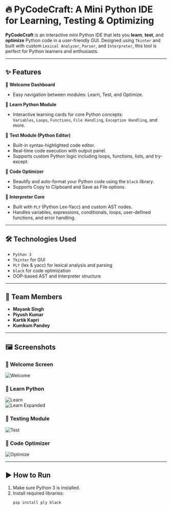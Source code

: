 # 🔥 PyCodeCraft: A Mini Python IDE for Learning, Testing & Optimizing

**PyCodeCraft** is an interactive mini Python IDE that lets you **learn**, **test**, and **optimize** Python code in a user-friendly GUI. Designed using `Tkinter` and built with custom `Lexical Analyzer`, `Parser`, and `Interpreter`, this tool is perfect for Python learners and enthusiasts.

---

## ✨ Features

🔹 **Welcome Dashboard**  
- Easy navigation between modules: Learn, Test, and Optimize.

🔹 **Learn Python Module**  
- Interactive learning cards for core Python concepts:  
  `Variables`, `Loops`, `Functions`, `File Handling`, `Exception Handling`, and more.

🔹 **Test Module (Python Editor)**  
- Built-in syntax-highlighted code editor.  
- Real-time code execution with output panel.  
- Supports custom Python logic including loops, functions, lists, and try-except.

🔹 **Code Optimizer**  
- Beautify and auto-format your Python code using the `black` library.  
- Supports Copy to Clipboard and Save as File options.

🔹 **Interpreter Core**  
- Built with `PLY` (Python Lex-Yacc) and custom AST nodes.  
- Handles variables, expressions, conditionals, loops, user-defined functions, and error handling.

---

## 🛠 Technologies Used

- `Python 3`
- `Tkinter` for GUI
- `PLY` (lex & yacc) for lexical analysis and parsing
- `black` for code optimization
- OOP-based AST and Interpreter structure

---

## 🧠 Team Members

- **Mayank Singh**  
- **Piyush Kumar**  
- **Kartik Kapri**  
- **Kumkum Pandey**

---

## 🖼 Screenshots

### 🔹 Welcome Screen  
![Welcome](welcomescreen.png)

### 📘 Learn Python  
![Learn](learningmodule1.png)  
![Learn Expanded](learningmodule2.png)

### 🧪 Testing Module  
![Test](testmodule.png)

### 🚀 Code Optimizer  
![Optimize](optimizemodule.png)

---

## ▶ How to Run

1. Make sure Python 3 is installed.
2. Install required libraries:
   ```bash
   pip install ply black
